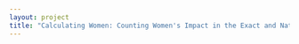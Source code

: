 ```yaml
--- 
layout: project 
title: "Calculating Women: Counting Women's Impact in the Exact and Natural Sciences in a Collaborative Project to Digitize Archival Materials from Harvard University, the Maria Mitchell Association, Smith, Mount Holyoke, Wellesley, Vassar, and Bryn Mawr Colleges and Tuskegee University." 
---
```



